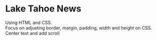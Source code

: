# Lake Tahoe News

Using HTML and CSS.
<br>
Focus on adjusting border, margin, padding, width and height on CSS.
<br>
Center text and add scroll
